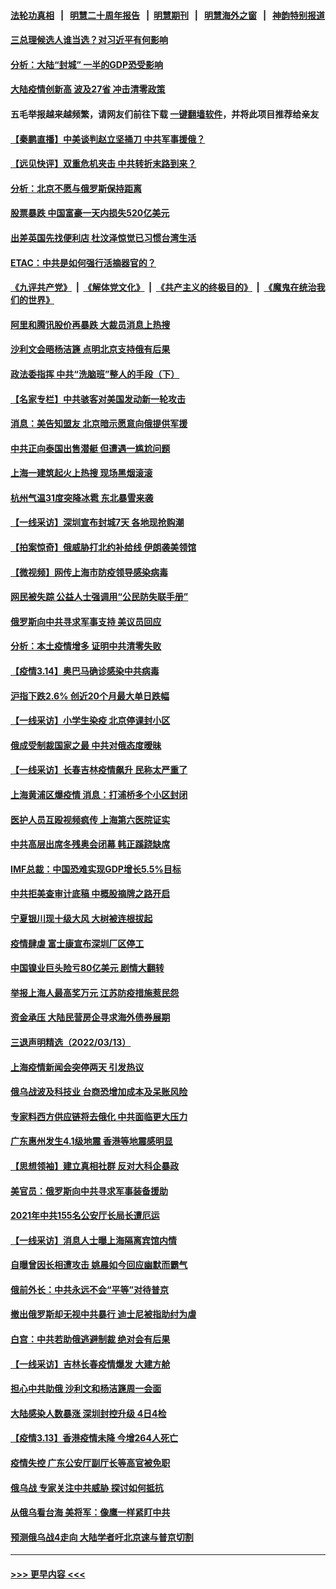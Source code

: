 #### [法轮功真相](https://github.com/gfw-breaker/truth/blob/master/README.md?t=0) &nbsp;&nbsp;|&nbsp;&nbsp; [明慧二十周年报告](https://github.com/gfw-breaker/mh-reports/blob/master/README.md?t=0) &nbsp;&nbsp;|&nbsp;&nbsp;[明慧期刊](https://github.com/gfw-breaker/mh-qikan) &nbsp;&nbsp;|&nbsp;&nbsp; [明慧海外之窗](https://github.com/gfw-breaker/mh-news/blob/master/README.md?t=0) &nbsp;&nbsp;|&nbsp;&nbsp; [神韵特别报道](https://github.com/gfw-breaker/mh-news/blob/master/shenyun.md?t=0)
#### [三总理候选人谁当选？对习近平有何影响](../pages/nsc413/n13646364.md?t=03151001) 
#### [分析：大陆“封城” 一半的GDP恐受影响](../pages/nsc413/n13646358.md?t=03151001) 
#### [大陆疫情创新高 波及27省 冲击清零政策](../pages/nsc413/n13646360.md?t=03151001) 
#### 五毛举报越来越频繁，请网友们前往下载 [一键翻墙软件](https://github.com/gfw-breaker/ssr-accounts)，并将此项目推荐给亲友
#### [【秦鹏直播】中美谈判赵立坚捅刀 中共军事援俄？](../pages/nsc413/n13646324.md?t=03151001) 
#### [【远见快评】双重危机夹击 中共转折末路到来？](../pages/nsc413/n13646343.md?t=03151001) 
#### [分析：北京不愿与俄罗斯保持距离](../pages/nsc413/n13646157.md?t=03151001) 
#### [股票暴跌 中国富豪一天内损失520亿美元](../pages/nsc413/n13646063.md?t=03151001) 
#### [出差英国先找便利店 杜汶泽惊觉已习惯台湾生活](../pages/nsc413/n13646078.md?t=03151001) 
#### [ETAC：中共是如何强行活摘器官的？](../pages/nsc413/n13605294.md?t=03151001) 
#### [《九评共产党》](https://github.com/begood0513/9ping.md/blob/master/README.md) &nbsp;|&nbsp; [《解体党文化》](../../../../jtdwh.md/blob/master/README.md)  &nbsp;|&nbsp; [《共产主义的终极目的》](../../../../gczydzjmd.md/blob/master/README.md) &nbsp;|&nbsp; [《魔鬼在统治我们的世界》](../../../../mgztzwmdsj.md/blob/master/README.md) 
#### [阿里和腾讯股价再暴跌 大裁员消息上热搜](../pages/nsc413/n13645687.md?t=03151001) 
#### [沙利文会晤杨洁篪 点明北京支持俄有后果](../pages/nsc413/n13646140.md?t=03151001) 
#### [政法委指挥 中共“洗脑班”整人的手段（下）](../pages/nsc413/n13642928.md?t=03151001) 
#### [【名家专栏】中共骇客对美国发动新一轮攻击](../pages/nsc413/n13645363.md?t=03151001) 
#### [消息：美告知盟友 北京暗示愿意向俄提供军援](../pages/nsc413/n13645952.md?t=03151001) 
#### [中共正向泰国出售潜艇 但遭遇一尴尬问题](../pages/nsc413/n13645979.md?t=03151001) 
#### [上海一建筑起火上热搜 现场黑烟滚滚](../pages/nsc413/n13645035.md?t=03151001) 
#### [杭州气温31度突降冰雹 东北暴雪来袭](../pages/nsc413/n13645261.md?t=03151001) 
#### [【一线采访】深圳宣布封城7天 各地现抢购潮](../pages/nsc413/n13645262.md?t=03151001) 
#### [【拍案惊奇】俄威胁打北约补给线 伊朗袭美领馆](../pages/nsc413/n13645332.md?t=03151001) 
#### [【微视频】网传上海市防疫领导感染病毒](../pages/nsc413/n13645562.md?t=03151001) 
#### [网民被失踪 公益人士强调用“公民防失联手册”](../pages/nsc413/n13645676.md?t=03151001) 
#### [俄罗斯向中共寻求军事支持 美议员回应](../pages/nsc413/n13645800.md?t=03151001) 
#### [分析：本土疫情增多 证明中共清零失败](../pages/nsc413/n13645673.md?t=03151001) 
#### [【疫情3.14】奥巴马确诊感染中共病毒](../pages/nsc413/n13644460.md?t=03151001) 
#### [沪指下跌2.6% 创近20个月最大单日跌幅](../pages/nsc413/n13644914.md?t=03151001) 
#### [【一线采访】小学生染疫 北京停课封小区](../pages/nsc413/n13645083.md?t=03151001) 
#### [俄成受制裁国家之最 中共对俄态度暧昧](../pages/nsc413/n13645068.md?t=03151001) 
#### [【一线采访】长春吉林疫情飙升 民称太严重了](../pages/nsc413/n13644983.md?t=03151001) 
#### [上海黄浦区爆疫情 消息：打浦桥多个小区封闭](../pages/nsc413/n13644864.md?t=03151001) 
#### [医护人员互殴视频疯传 上海第六医院证实](../pages/nsc413/n13644884.md?t=03151001) 
#### [中共高层出席冬残奥会闭幕 韩正蹊跷缺席](../pages/nsc413/n13644927.md?t=03151001) 
#### [IMF总裁：中国恐难实现GDP增长5.5%目标](../pages/nsc413/n13644723.md?t=03151001) 
#### [中共拒美查审计底稿 中概股摘牌之路开启](../pages/nsc413/n13644943.md?t=03151001) 
#### [宁夏银川现十级大风 大树被连根拔起](../pages/nsc413/n13644803.md?t=03151001) 
#### [疫情肆虐 富士康宣布深圳厂区停工](../pages/nsc413/n13644406.md?t=03151001) 
#### [中国镍业巨头险亏80亿美元 剧情大翻转](../pages/nsc413/n13644807.md?t=03151001) 
#### [举报上海人最高奖万元 江苏防疫措施惹民怨](../pages/nsc413/n13644486.md?t=03151001) 
#### [资金承压 大陆民营房企寻求海外债券展期](../pages/nsc413/n13644095.md?t=03151001) 
#### [三退声明精选（2022/03/13）](../pages/nsc413/n13644339.md?t=03151001) 
#### [上海疫情新闻会突停两天 引发热议](../pages/nsc413/n13644017.md?t=03151001) 
#### [俄乌战波及科技业 台商恐增加成本及呆账风险](../pages/nsc413/n13644162.md?t=03151001) 
#### [专家料西方供应链将去俄化 中共面临更大压力](../pages/nsc413/n13644122.md?t=03151001) 
#### [广东惠州发生4.1级地震 香港等地震感明显](../pages/nsc413/n13644202.md?t=03151001) 
#### [【思想领袖】建立真相社群 反对大科企暴政](../pages/nsc413/n13624449.md?t=03151001) 
#### [美官员：俄罗斯向中共寻求军事装备援助](../pages/nsc413/n13643751.md?t=03151001) 
#### [2021年中共155名公安厅长局长遭厄运](../pages/nsc413/n13639340.md?t=03151001) 
#### [【一线采访】消息人士曝上海隔离宾馆内情](../pages/nsc413/n13643770.md?t=03151001) 
#### [自曝曾因长相遭攻击 姚晨如今回应幽默而霸气](../pages/nsc413/n13643619.md?t=03151001) 
#### [俄前外长：中共永远不会“平等”对待普京](../pages/nsc413/n13643595.md?t=03151001) 
#### [撤出俄罗斯却无视中共暴行 迪士尼被指助纣为虐](../pages/nsc413/n13643422.md?t=03151001) 
#### [白宫：中共若助俄逃避制裁 绝对会有后果](../pages/nsc413/n13643513.md?t=03151001) 
#### [【一线采访】吉林长春疫情爆发 大建方舱](../pages/nsc413/n13643435.md?t=03151001) 
#### [担心中共助俄 沙利文和杨洁篪周一会面](../pages/nsc413/n13643432.md?t=03151001) 
#### [大陆感染人数暴涨 深圳封控升级 4日4检](../pages/nsc413/n13642692.md?t=03151001) 
#### [【疫情3.13】香港疫情未降 今增264人死亡](../pages/nsc413/n13642734.md?t=03151001) 
#### [疫情失控 广东公安厅副厅长等高官被免职](../pages/nsc413/n13642434.md?t=03151001) 
#### [俄乌战 专家关注中共威胁 探讨如何抵抗](../pages/nsc413/n13641196.md?t=03151001) 
#### [从俄乌看台海 美将军：像鹰一样紧盯中共](../pages/nsc413/n13637731.md?t=03151001) 
#### [预测俄乌战4走向 大陆学者吁北京速与普京切割](../pages/nsc413/n13642384.md?t=03151001) 

----
#### [ >>> 更早内容 <<< ](../indexes/nsc413-earlier.md)
